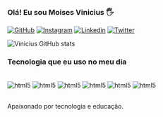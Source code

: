 ### Olá! Eu sou Moises Vinicius 🖐

[![GitHub](https://img.shields.io/badge/GitHub-100000?style=for-the-badge&logo=github&logoColor=white)](https://github.com/moisesvinicius)
[![Instagram](https://img.shields.io/badge/Instagram-E4405F?style=for-the-badge&logo=instagram&logoColor=white)](https://www.instagram.com/moisesvinicius55/)
[![Linkedin](https://img.shields.io/badge/LinkedIn-0077B5?style=for-the-badge&logo=linkedin&logoColor=white)](https://www.linkedin.com/in/mois%C3%A9s-vinicius-5558a629a/)
[![Twitter](https://img.shields.io/badge/Twitter-1DA1F2?style=for-the-badge&logo=twitter&logoColor=white)](https://twitter.com/vinic52522)

![Vinicius GitHub stats](https://github-readme-stats.vercel.app/api?username=moisesvinicius&show_icons=true&theme=dracula)


### Tecnologia que eu uso no meu dia

<div style="display: inline_block"><br/>
  <img align="center" alt="html5" src="https://img.shields.io/badge/HTML5-E34F26?style=for-the-badge&logo=html5&logoColor=white">
   <img align="center" alt="html5" src="https://img.shields.io/badge/CSS3-1572B6?style=for-the-badge&logo=css3&logoColor=white">
   <img align="center" alt="html5" src="https://img.shields.io/badge/JavaScript-F7DF1E?style=for-the-badge&logo=javascript&logoColor=black">
   <img align="center" alt="html5" src="https://img.shields.io/badge/Node.js-43853D?style=for-the-badge&logo=node.js&logoColor=white">
  <img align="center" alt="html5" src="https://img.shields.io/badge/React-20232A?style=for-the-badge&logo=react&logoColor=61DAFB">
  <img align="center" alt="html5" src="https://img.shields.io/badge/Python-14354C?style=for-the-badge&logo=python&logoColor=white">
</div><br/>

Apaixonado por tecnologia e educação.
